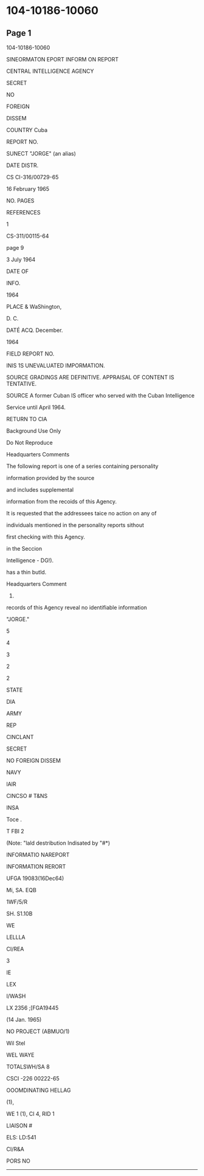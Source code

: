 # 104-10186-10060

## Page 1

104-10186-10060

SINEORMATON EPORT INFORM ON REPORT

CENTRAL INTELLIGENCE AGENCY

SECRET

NO

FOREIGN

DISSEM

COUNTRY Cuba

REPORT NO.

SUNECT "JORGE" (an alias)

DATE DISTR.

CS CI-316/00729-65

16 February 1965

NO. PAGES

REFERENCES

1

CS-311/00115-64

page 9

3 July 1964

DATE OF

INFO.

1964

PLACE & WaShington,

D. C.

DATÉ ACQ. December.

1964

FIELD REPORT NO.

INIS 1S UNEVALUATED IMPORMATION.

SOURCE GRADINGS ARE DEFINITIVE. APPRAISAL OF CONTENT IS TENTATIVE.

SOURCE A former Cuban IS officer who served with the Cuban Intelligence

Service until April 1964.

RETURN TO CIA

Background Use Only

Do Not Reproduce

Headquarters Comments

The following report is one of a series containing personality

information provided by the source

and includes supplemental

information from the recoids of this Agency.

It is requested that the addressees taice no action on any of

individuals mentioned in the personality reports sithout

first checking with this Agency.

in the Seccion

Intelligence - DG!).

has a thin butld.

Headquarters Comment

1.

records of this Agency reveal no identifiable information

"JORGE."

5

4

3

2

2

STATE

DIA

ARMY

REP

CINCLANT

SECRET

NO FOREIGN DISSEM

NAVY

lAIR

CINCSO # T&NS

INSA

Toce .

T FBI 2

(Note: "lald destribution Indisated by "#*)

INFORMATIO NAREPORT

INFORMATION RERORT

UFGA 19083(16Dec64)

Mi, SA. EQB

1WF/5/R

SH. S1.10B

WE

LELLLA

CI/REA

3

IE

LEX

I/WASH

LX 2356 ;[FGA19445

(14 Jan. 1965)

NO PROJECT (ABMUO/1)

Wil Stel

WEL WAYE

TOTALSWH/SA 8

CSCI -226 00222-65

OOOMDINATING HELLAG

(1),

WE 1 (1), CI 4, RID 1

LIAISON #

ELS: LD:541

CI/R&A

PORS NO

---

